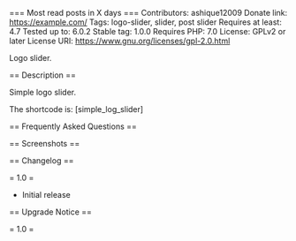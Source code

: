 === Most read posts in X days ===
Contributors: ashique12009
Donate link: https://example.com/
Tags: logo-slider, slider, post slider
Requires at least: 4.7
Tested up to: 6.0.2
Stable tag: 1.0.0
Requires PHP: 7.0
License: GPLv2 or later
License URI: https://www.gnu.org/licenses/gpl-2.0.html

Logo slider.

== Description ==

Simple logo slider. 

The shortcode is: [simple_log_slider]

== Frequently Asked Questions ==

== Screenshots ==

== Changelog ==

= 1.0 =
* Initial release

== Upgrade Notice ==

= 1.0 =